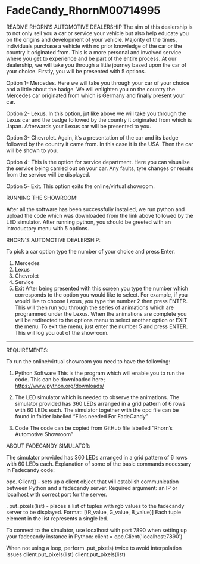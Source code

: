 # FadeCandy_RhornM00714995
README
RHORN’S AUTOMOTIVE DEALERSHIP
The aim of this dealership is to not only sell you a car or service your vehicle but also help educate you on the origins and development of your vehicle. 
Majority of the times, individuals purchase a vehicle with no prior knowledge of the car or the country it originated from.
This is a more personal and involved service where you get to experience and be part of the entire process. At our dealership, we will take you through 
a little journey based upon the car of your choice.
Firstly, you will be presented with 5 options.

Option 1- Mercedes. Here we will take you through your car of your choice and a little about the badge. We will enlighten you on the country the Mercedes car originated
from which is Germany and finally present your car.

Option 2- Lexus.  In this option, jut like above we will take you through the Lexus car and the badge followed by the country it originated from which is Japan.
Afterwards your Lexus car will be presented to you.

Option 3- Chevrolet. Again, it’s a presentation of the car and its badge followed by the country it came from. In this case it is the USA. Then the car will be shown to you.

Option 4- This is the option for service department. Here you can visualise the service being carried out on your car. Any faults, tyre changes or results from the service
will be displayed.

Option 5- Exit. This option exits the online/virtual showroom.

RUNNING THE SHOWROOM:

After all the software has been successfully installed, we run python and upload the code which was downloaded from the link above followed by the LED simulator. 
After running python, you should be greeted with an introductory menu with 5 options.

RHORN'S AUTOMOTIVE DEALERSHIP:

To pick a car option type the number of your choice and press Enter.
1. Mercedes
2. Lexus
3. Chevrolet 
4. Service
5. Exit
After being presented with this screen you type the number which corresponds to the option you would like to select. For example, if you would like to choose Lexus,
you type the number 2 then press ENTER. This will then run you through the series of animations which are programmed under the Lexus. When the animations are complete you 
will be redirected to the options menu to select another option or EXIT the menu. 
To exit the menu, just enter the number 5 and press ENTER. This will log you out of the showroom.     
----------------------------------------------------------------------------------------------------------------------------------------------------------------------------- 
REQUIREMENTS:

To run the online/virtual showroom you need to have the following:

1.	Python Software
This is the program which will enable you to run the code. This can be downloaded here; https://www.python.org/downloads/

2.	The LED simulator which is needed to observe the animations. The simulator provided has 360 LEDs arranged in a grid pattern of 6 rows with 60 LEDs each.
 The simulator together with the opc file can be found in folder labelled “Files needed For FadeCandy”

3.	Code The code can be copied from GitHub file labelled “Rhorn’s Automotive Showroom”




ABOUT FADECANDY SIMULATOR:

The simulator provided has 360 LEDs arranged in a grid pattern of 6 rows with 60 LEDs each.
Explanation of some of the basic commands necessary in Fadecandy code:

opc. Client() - sets up a client object that will establish communication between Python and a fadecandy server.
Required argument: an IP or localhost with correct port for the server.

. put_pixels(list) - places a list of tuples with rgb values to the fadecandy server to be displayed.
Format: [(R_value, G_value, B_value)] Each tuple element in the list represents a single led.

To connect to the simulator, use localhost with port 7890 when setting up your fadecandy instance in Python: 
client = opc.Client('localhost:7890')

When not using a loop, perform .put_pixels) twice to avoid interpolation issues
client.put_pixels(list)
client.put_pixels(list)



